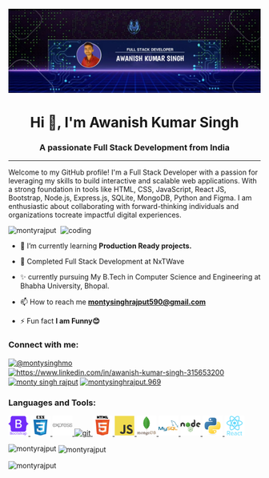 ![logo](https://github.com/montyrajput/montyrajput/blob/main/Montybanner.jpg)
<h1 align="center">Hi 👋, I'm Awanish Kumar Singh</h1>
<h3 align="center">A passionate Full Stack Development from India</h3>
<hr height="0"/>
<p>Welcome to my GitHub profile! I'm a Full Stack Developer with a passion for leveraging my skills to build interactive and scalable web applications. With a strong foundation in tools like
  HTML, CSS, JavaScript, React JS, Bootstrap, Node.js, Express.js, SQLite, MongoDB, Python and Figma.  I am enthusiastic
                about collaborating with forward-thinking individuals and
                organizations tocreate impactful digital experiences.</p>
        

<img align="right" alt="coding" width="400" src="https://user-images.githubusercontent.com/55389276/140866485-8fb1c876-9a8f-4d6a-98dc-08c4981eaf70.gif"
 />



<p align="left"> <img src="https://komarev.com/ghpvc/?username=montyrajput&label=Profile%20views&color=0e75b6&style=flat" alt="montyrajput" /> </p>

- 🌱 I’m currently learning **Production Ready projects.**
- 🎯 Completed Full Stack Development at NxTWave
- ✨ currently pursuing My B.Tech in Computer Science and Engineering at Bhabha University, Bhopal.

- 📫 How to reach me **montysinghrajput590@gmail.com**

- ⚡ Fun fact **I am Funny😊**

<h3 align="left">Connect with me:</h3>
<p align="left">
<a href="https://twitter.com/@montysinghmo" target="blank"><img align="center" src="https://raw.githubusercontent.com/rahuldkjain/github-profile-readme-generator/master/src/images/icons/Social/twitter.svg" alt="@montysinghmo" height="30" width="40" /></a>
<a href="https://linkedin.com/in/https://www.linkedin.com/in/awanish-kumar-singh-315653200" target="blank"><img align="center" src="https://raw.githubusercontent.com/rahuldkjain/github-profile-readme-generator/master/src/images/icons/Social/linked-in-alt.svg" alt="https://www.linkedin.com/in/awanish-kumar-singh-315653200" height="30" width="40" /></a>
<a href="https://fb.com/monty singh rajput" target="blank"><img align="center" src="https://raw.githubusercontent.com/rahuldkjain/github-profile-readme-generator/master/src/images/icons/Social/facebook.svg" alt="monty singh rajput" height="30" width="40" /></a>
<a href="https://instagram.com/montysinghrajput.969" target="blank"><img align="center" src="https://raw.githubusercontent.com/rahuldkjain/github-profile-readme-generator/master/src/images/icons/Social/instagram.svg" alt="montysinghrajput.969" height="30" width="40" /></a>
</p>

<h3 align="left">Languages and Tools:</h3>
<p align="left"> <a href="https://getbootstrap.com" target="_blank" rel="noreferrer"> <img src="https://raw.githubusercontent.com/devicons/devicon/master/icons/bootstrap/bootstrap-plain-wordmark.svg" alt="bootstrap" width="40" height="40"/> </a> <a href="https://www.w3schools.com/css/" target="_blank" rel="noreferrer"> <img src="https://raw.githubusercontent.com/devicons/devicon/master/icons/css3/css3-original-wordmark.svg" alt="css3" width="40" height="40"/> </a> <a href="https://expressjs.com" target="_blank" rel="noreferrer"> <img src="https://raw.githubusercontent.com/devicons/devicon/master/icons/express/express-original-wordmark.svg" alt="express" width="40" height="40"/> </a> <a href="https://git-scm.com/" target="_blank" rel="noreferrer"> <img src="https://www.vectorlogo.zone/logos/git-scm/git-scm-icon.svg" alt="git" width="40" height="40"/> </a> <a href="https://www.w3.org/html/" target="_blank" rel="noreferrer"> <img src="https://raw.githubusercontent.com/devicons/devicon/master/icons/html5/html5-original-wordmark.svg" alt="html5" width="40" height="40"/> </a> <a href="https://developer.mozilla.org/en-US/docs/Web/JavaScript" target="_blank" rel="noreferrer"> <img src="https://raw.githubusercontent.com/devicons/devicon/master/icons/javascript/javascript-original.svg" alt="javascript" width="40" height="40"/> </a> <a href="https://www.mongodb.com/" target="_blank" rel="noreferrer"> <img src="https://raw.githubusercontent.com/devicons/devicon/master/icons/mongodb/mongodb-original-wordmark.svg" alt="mongodb" width="40" height="40"/> </a> <a href="https://www.mysql.com/" target="_blank" rel="noreferrer"> <img src="https://raw.githubusercontent.com/devicons/devicon/master/icons/mysql/mysql-original-wordmark.svg" alt="mysql" width="40" height="40"/> </a> <a href="https://nodejs.org" target="_blank" rel="noreferrer"> <img src="https://raw.githubusercontent.com/devicons/devicon/master/icons/nodejs/nodejs-original-wordmark.svg" alt="nodejs" width="40" height="40"/> </a> <a href="https://www.python.org" target="_blank" rel="noreferrer"> <img src="https://raw.githubusercontent.com/devicons/devicon/master/icons/python/python-original.svg" alt="python" width="40" height="40"/> </a> <a href="https://reactjs.org/" target="_blank" rel="noreferrer"> <img src="https://raw.githubusercontent.com/devicons/devicon/master/icons/react/react-original-wordmark.svg" alt="react" width="40" height="40"/> </a> </p>

<p><img align="left" src="https://github-readme-stats.vercel.app/api/top-langs?username=montyrajput&show_icons=true&locale=en&layout=compact" alt="montyrajput" /></p>

<p>&nbsp;<img align="center" src="https://github-readme-stats.vercel.app/api?username=montyrajput&show_icons=true&locale=en" alt="montyrajput" /></p>

<p><img align="center" src="https://github-readme-streak-stats.herokuapp.com/?user=montyrajput&" alt="montyrajput" /></p>
